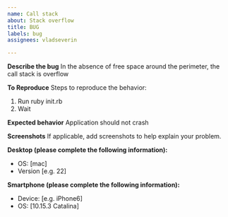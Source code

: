 ```yaml
---
name: Call stack
about: Stack overflow
title: BUG
labels: bug
assignees: vladseverin

---
```


**Describe the bug**
In the absence of free space around the perimeter, the call stack is overflow

**To Reproduce**
Steps to reproduce the behavior:
1. Run ruby init.rb
2. Wait

**Expected behavior**
Application should not crash

**Screenshots**
If applicable, add screenshots to help explain your problem.

**Desktop (please complete the following information):**
 - OS: [mac]
 - Version [e.g. 22]

**Smartphone (please complete the following information):**
 - Device: [e.g. iPhone6]
 - OS: [10.15.3 Catalina]
